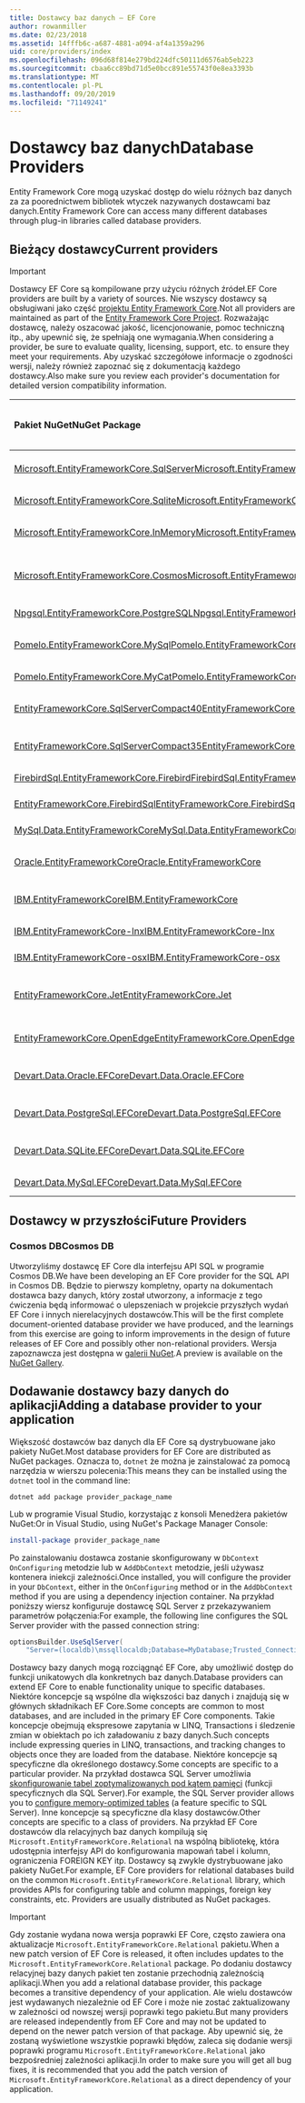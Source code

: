 ```yaml
---
title: Dostawcy baz danych — EF Core
author: rowanmiller
ms.date: 02/23/2018
ms.assetid: 14fffb6c-a687-4881-a094-af4a1359a296
uid: core/providers/index
ms.openlocfilehash: 096d68f814e279bd224dfc50111d6576ab5eb223
ms.sourcegitcommit: cbaa6cc89bd71d5e0bcc891e55743f0e8ea3393b
ms.translationtype: MT
ms.contentlocale: pl-PL
ms.lasthandoff: 09/20/2019
ms.locfileid: "71149241"
---
```

# <a name="database-providers"></a><span data-ttu-id="99eec-102">Dostawcy baz danych</span><span class="sxs-lookup"><span data-stu-id="99eec-102">Database Providers</span></span>

<span data-ttu-id="99eec-103">Entity Framework Core mogą uzyskać dostęp do wielu różnych baz danych za za poorednictwem bibliotek wtyczek nazywanych dostawcami baz danych.</span><span class="sxs-lookup"><span data-stu-id="99eec-103">Entity Framework Core can access many different databases through plug-in libraries called database providers.</span></span>

## <a name="current-providers"></a><span data-ttu-id="99eec-104">Bieżący dostawcy</span><span class="sxs-lookup"><span data-stu-id="99eec-104">Current providers</span></span>
> [!IMPORTANT]  
> <span data-ttu-id="99eec-105">Dostawcy EF Core są kompilowane przy użyciu różnych źródeł.</span><span class="sxs-lookup"><span data-stu-id="99eec-105">EF Core providers are built by a variety of sources.</span></span> <span data-ttu-id="99eec-106">Nie wszyscy dostawcy są obsługiwani jako część [projektu Entity Framework Core](https://github.com/aspnet/EntityFrameworkCore).</span><span class="sxs-lookup"><span data-stu-id="99eec-106">Not all providers are maintained as part of the [Entity Framework Core Project](https://github.com/aspnet/EntityFrameworkCore).</span></span> <span data-ttu-id="99eec-107">Rozważając dostawcę, należy oszacować jakość, licencjonowanie, pomoc techniczną itp., aby upewnić się, że spełniają one wymagania.</span><span class="sxs-lookup"><span data-stu-id="99eec-107">When considering a provider, be sure to evaluate quality, licensing, support, etc. to ensure they meet your requirements.</span></span> <span data-ttu-id="99eec-108">Aby uzyskać szczegółowe informacje o zgodności wersji, należy również zapoznać się z dokumentacją każdego dostawcy.</span><span class="sxs-lookup"><span data-stu-id="99eec-108">Also make sure you review each provider's documentation for detailed version compatibility information.</span></span>

| <span data-ttu-id="99eec-109">Pakiet NuGet</span><span class="sxs-lookup"><span data-stu-id="99eec-109">NuGet Package</span></span>                                                                                                        | <span data-ttu-id="99eec-110">Obsługiwane aparaty bazy danych</span><span class="sxs-lookup"><span data-stu-id="99eec-110">Supported database engines</span></span> | <span data-ttu-id="99eec-111">Element utrzymujący/dostawca</span><span class="sxs-lookup"><span data-stu-id="99eec-111">Maintainer / Vendor</span></span>                                                           | <span data-ttu-id="99eec-112">Uwagi/wymagania</span><span class="sxs-lookup"><span data-stu-id="99eec-112">Notes / Requirements</span></span> | <span data-ttu-id="99eec-113">Przydatne linki</span><span class="sxs-lookup"><span data-stu-id="99eec-113">Useful links</span></span>                                                                                                                                                                                       |
|:---------------------------------------------------------------------------------------------------------------------|:---------------------------|:------------------------------------------------------------------------------|:---------------------|:---------------------------------------------------------------------------------------------------------------------------------------------------------------------------------------------------|
| [<span data-ttu-id="99eec-114">Microsoft.EntityFrameworkCore.SqlServer</span><span class="sxs-lookup"><span data-stu-id="99eec-114">Microsoft.EntityFrameworkCore.SqlServer</span></span>](https://www.nuget.org/packages/Microsoft.EntityFrameworkCore.SqlServer)    | <span data-ttu-id="99eec-115">SQL Server 2012 do wewnątrz</span><span class="sxs-lookup"><span data-stu-id="99eec-115">SQL Server 2012 onwards</span></span>    | <span data-ttu-id="99eec-116">[Projekt EF Core](https://github.com/aspnet/EntityFrameworkCore/) Programu</span><span class="sxs-lookup"><span data-stu-id="99eec-116">[EF Core Project](https://github.com/aspnet/EntityFrameworkCore/) (Microsoft)</span></span> |                      | [<span data-ttu-id="99eec-117">docs</span><span class="sxs-lookup"><span data-stu-id="99eec-117">docs</span></span>](xref:core/providers/sql-server/index)                                                                                                                                                       |
| [<span data-ttu-id="99eec-118">Microsoft.EntityFrameworkCore.Sqlite</span><span class="sxs-lookup"><span data-stu-id="99eec-118">Microsoft.EntityFrameworkCore.Sqlite</span></span>](https://www.nuget.org/packages/Microsoft.EntityFrameworkCore.Sqlite)          | <span data-ttu-id="99eec-119">SQLite 3,7</span><span class="sxs-lookup"><span data-stu-id="99eec-119">SQLite 3.7 onwards</span></span>         | <span data-ttu-id="99eec-120">[Projekt EF Core](https://github.com/aspnet/EntityFrameworkCore/) Programu</span><span class="sxs-lookup"><span data-stu-id="99eec-120">[EF Core Project](https://github.com/aspnet/EntityFrameworkCore/) (Microsoft)</span></span> |                      | [<span data-ttu-id="99eec-121">docs</span><span class="sxs-lookup"><span data-stu-id="99eec-121">docs</span></span>](xref:core/providers/sqlite/index)                                                                                                                                                           |
| [<span data-ttu-id="99eec-122">Microsoft.EntityFrameworkCore.InMemory</span><span class="sxs-lookup"><span data-stu-id="99eec-122">Microsoft.EntityFrameworkCore.InMemory</span></span>](https://www.nuget.org/packages/Microsoft.EntityFrameworkCore.InMemory)      | <span data-ttu-id="99eec-123">EF Core bazę danych w pamięci</span><span class="sxs-lookup"><span data-stu-id="99eec-123">EF Core in-memory database</span></span> | <span data-ttu-id="99eec-124">[Projekt EF Core](https://github.com/aspnet/EntityFrameworkCore/) Programu</span><span class="sxs-lookup"><span data-stu-id="99eec-124">[EF Core Project](https://github.com/aspnet/EntityFrameworkCore/) (Microsoft)</span></span> | <span data-ttu-id="99eec-125">Tylko do testowania</span><span class="sxs-lookup"><span data-stu-id="99eec-125">For testing only</span></span>     | [<span data-ttu-id="99eec-126">docs</span><span class="sxs-lookup"><span data-stu-id="99eec-126">docs</span></span>](xref:core/providers/in-memory/index)                                                                                                                                                        |
| [<span data-ttu-id="99eec-127">Microsoft.EntityFrameworkCore.Cosmos</span><span class="sxs-lookup"><span data-stu-id="99eec-127">Microsoft.EntityFrameworkCore.Cosmos</span></span>](https://www.nuget.org/packages/Microsoft.EntityFrameworkCore.Cosmos)          | <span data-ttu-id="99eec-128">Interfejs API SQL usługi Azure Cosmos DB</span><span class="sxs-lookup"><span data-stu-id="99eec-128">Azure Cosmos DB SQL API</span></span>    | <span data-ttu-id="99eec-129">[Projekt EF Core](https://github.com/aspnet/EntityFrameworkCore/) Programu</span><span class="sxs-lookup"><span data-stu-id="99eec-129">[EF Core Project](https://github.com/aspnet/EntityFrameworkCore/) (Microsoft)</span></span> |                      | [<span data-ttu-id="99eec-130">docs</span><span class="sxs-lookup"><span data-stu-id="99eec-130">docs</span></span>](xref:core/providers/cosmos/index)                                                                                         |
| [<span data-ttu-id="99eec-131">Npgsql.EntityFrameworkCore.PostgreSQL</span><span class="sxs-lookup"><span data-stu-id="99eec-131">Npgsql.EntityFrameworkCore.PostgreSQL</span></span>](https://www.nuget.org/packages/Npgsql.EntityFrameworkCore.PostgreSQL)        | <span data-ttu-id="99eec-132">PostgreSQL</span><span class="sxs-lookup"><span data-stu-id="99eec-132">PostgreSQL</span></span>                 | [<span data-ttu-id="99eec-133">Zespół deweloperów Npgsql</span><span class="sxs-lookup"><span data-stu-id="99eec-133">Npgsql Development Team</span></span>](https://github.com/npgsql)                          |                      | [<span data-ttu-id="99eec-134">docs</span><span class="sxs-lookup"><span data-stu-id="99eec-134">docs</span></span>](http://www.npgsql.org/efcore/index.html)                                                                                                                                                    |
| [<span data-ttu-id="99eec-135">Pomelo.EntityFrameworkCore.MySql</span><span class="sxs-lookup"><span data-stu-id="99eec-135">Pomelo.EntityFrameworkCore.MySql</span></span>](https://www.nuget.org/packages/Pomelo.EntityFrameworkCore.MySql)                  | <span data-ttu-id="99eec-136">MySQL, MariaDB</span><span class="sxs-lookup"><span data-stu-id="99eec-136">MySQL, MariaDB</span></span>             | [<span data-ttu-id="99eec-137">Projekt pomelo Foundation</span><span class="sxs-lookup"><span data-stu-id="99eec-137">Pomelo Foundation Project</span></span>](https://github.com/PomeloFoundation)              |                      | [<span data-ttu-id="99eec-138">readme</span><span class="sxs-lookup"><span data-stu-id="99eec-138">readme</span></span>](https://github.com/PomeloFoundation/Pomelo.EntityFrameworkCore.MySql/blob/master/README.md)                                                                                               |
| [<span data-ttu-id="99eec-139">Pomelo.EntityFrameworkCore.MyCat</span><span class="sxs-lookup"><span data-stu-id="99eec-139">Pomelo.EntityFrameworkCore.MyCat</span></span>](https://www.nuget.org/packages/Pomelo.EntityFrameworkCore.MyCat)                  | <span data-ttu-id="99eec-140">Serwer MyCAT</span><span class="sxs-lookup"><span data-stu-id="99eec-140">MyCAT Server</span></span>               | [<span data-ttu-id="99eec-141">Projekt pomelo Foundation</span><span class="sxs-lookup"><span data-stu-id="99eec-141">Pomelo Foundation Project</span></span>](https://github.com/PomeloFoundation)              | <span data-ttu-id="99eec-142">Tylko wersja wstępna</span><span class="sxs-lookup"><span data-stu-id="99eec-142">Prerelease only</span></span>      | [<span data-ttu-id="99eec-143">readme</span><span class="sxs-lookup"><span data-stu-id="99eec-143">readme</span></span>](https://github.com/PomeloFoundation/Pomelo.EntityFrameworkCore.MyCat/blob/master/README.md)                                                                                               |
| [<span data-ttu-id="99eec-144">EntityFrameworkCore.SqlServerCompact40</span><span class="sxs-lookup"><span data-stu-id="99eec-144">EntityFrameworkCore.SqlServerCompact40</span></span>](https://www.nuget.org/packages/EntityFrameworkCore.SqlServerCompact40)      | <span data-ttu-id="99eec-145">SQL Server Compact 4.0</span><span class="sxs-lookup"><span data-stu-id="99eec-145">SQL Server Compact 4.0</span></span>     | [<span data-ttu-id="99eec-146">Erik Ejlskov Jensen</span><span class="sxs-lookup"><span data-stu-id="99eec-146">Erik Ejlskov Jensen</span></span>](https://github.com/ErikEJ/)                             | <span data-ttu-id="99eec-147">.NET Framework</span><span class="sxs-lookup"><span data-stu-id="99eec-147">.NET Framework</span></span>       | [<span data-ttu-id="99eec-148">wiki</span><span class="sxs-lookup"><span data-stu-id="99eec-148">wiki</span></span>](https://github.com/ErikEJ/EntityFramework.SqlServerCompact/wiki/Using-EF-Core-with-SQL-Server-Compact-in-Traditional-.NET-Applications)                                                     |
| [<span data-ttu-id="99eec-149">EntityFrameworkCore.SqlServerCompact35</span><span class="sxs-lookup"><span data-stu-id="99eec-149">EntityFrameworkCore.SqlServerCompact35</span></span>](https://www.nuget.org/packages/EntityFrameworkCore.SqlServerCompact35)      | <span data-ttu-id="99eec-150">SQL Server Compact 3.5</span><span class="sxs-lookup"><span data-stu-id="99eec-150">SQL Server Compact 3.5</span></span>     | [<span data-ttu-id="99eec-151">Erik Ejlskov Jensen</span><span class="sxs-lookup"><span data-stu-id="99eec-151">Erik Ejlskov Jensen</span></span>](https://github.com/ErikEJ/)                             | <span data-ttu-id="99eec-152">.NET Framework</span><span class="sxs-lookup"><span data-stu-id="99eec-152">.NET Framework</span></span>       | [<span data-ttu-id="99eec-153">wiki</span><span class="sxs-lookup"><span data-stu-id="99eec-153">wiki</span></span>](https://github.com/ErikEJ/EntityFramework.SqlServerCompact/wiki/Using-EF-Core-with-SQL-Server-Compact-in-Traditional-.NET-Applications)                                                     |
| [<span data-ttu-id="99eec-154">FirebirdSql.EntityFrameworkCore.Firebird</span><span class="sxs-lookup"><span data-stu-id="99eec-154">FirebirdSql.EntityFrameworkCore.Firebird</span></span>](https://www.nuget.org/packages/FirebirdSql.EntityFrameworkCore.Firebird/) | <span data-ttu-id="99eec-155">Firebird 2,5 i 3. x</span><span class="sxs-lookup"><span data-stu-id="99eec-155">Firebird 2.5 and 3.x</span></span>       | [<span data-ttu-id="99eec-156">Jiří Činčura</span><span class="sxs-lookup"><span data-stu-id="99eec-156">Jiří Činčura</span></span>](https://github.com/cincuranet)                                 |                      | [<span data-ttu-id="99eec-157">docs</span><span class="sxs-lookup"><span data-stu-id="99eec-157">docs</span></span>](https://github.com/cincuranet/FirebirdSql.Data.FirebirdClient/blob/master/Provider/docs/entity-framework-core.md)                                                                           |
| [<span data-ttu-id="99eec-158">EntityFrameworkCore.FirebirdSql</span><span class="sxs-lookup"><span data-stu-id="99eec-158">EntityFrameworkCore.FirebirdSql</span></span>](https://www.nuget.org/packages/EntityFrameworkCore.FirebirdSql/)                   | <span data-ttu-id="99eec-159">Firebird 2,5 i 3. x</span><span class="sxs-lookup"><span data-stu-id="99eec-159">Firebird 2.5 and 3.x</span></span>       | [<span data-ttu-id="99eec-160">Rafael Almeida</span><span class="sxs-lookup"><span data-stu-id="99eec-160">Rafael Almeida</span></span>](https://github.com/ralmsdeveloper)                           |                      | [<span data-ttu-id="99eec-161">wiki</span><span class="sxs-lookup"><span data-stu-id="99eec-161">wiki</span></span>](https://github.com/ralmsdeveloper/EntityFrameworkCore.FirebirdSQL/wiki)                                                                                                                     |
| [<span data-ttu-id="99eec-162">MySql.Data.EntityFrameworkCore</span><span class="sxs-lookup"><span data-stu-id="99eec-162">MySql.Data.EntityFrameworkCore</span></span>](https://www.nuget.org/packages/MySql.Data.EntityFrameworkCore)                      | <span data-ttu-id="99eec-163">MySQL</span><span class="sxs-lookup"><span data-stu-id="99eec-163">MySQL</span></span>                      | <span data-ttu-id="99eec-164">[Projekt MySQL](http://dev.mysql.com) Database</span><span class="sxs-lookup"><span data-stu-id="99eec-164">[MySQL project](http://dev.mysql.com) (Oracle)</span></span>                                |                      | [<span data-ttu-id="99eec-165">docs</span><span class="sxs-lookup"><span data-stu-id="99eec-165">docs</span></span>](https://dev.mysql.com/doc/connector-net/en/connector-net-entityframework-core.html)                                                                                                         |
| [<span data-ttu-id="99eec-166">Oracle.EntityFrameworkCore</span><span class="sxs-lookup"><span data-stu-id="99eec-166">Oracle.EntityFrameworkCore</span></span>](https://www.nuget.org/packages/Oracle.EntityFrameworkCore/)                             | <span data-ttu-id="99eec-167">Oracle DB 11,2 do wewnątrz</span><span class="sxs-lookup"><span data-stu-id="99eec-167">Oracle DB 11.2 onwards</span></span>     | [<span data-ttu-id="99eec-168">Oracle</span><span class="sxs-lookup"><span data-stu-id="99eec-168">Oracle</span></span>](https://www.oracle.com/technetwork/topics/dotnet/)                   | <span data-ttu-id="99eec-169">Wersja wstępna</span><span class="sxs-lookup"><span data-stu-id="99eec-169">Prerelease</span></span>           | [<span data-ttu-id="99eec-170">producenta</span><span class="sxs-lookup"><span data-stu-id="99eec-170">website</span></span>](https://www.oracle.com/technetwork/topics/dotnet/)                                                                                                                                       |
| [<span data-ttu-id="99eec-171">IBM.EntityFrameworkCore</span><span class="sxs-lookup"><span data-stu-id="99eec-171">IBM.EntityFrameworkCore</span></span>](https://www.nuget.org/packages/IBM.EntityFrameworkCore)                                    | <span data-ttu-id="99eec-172">Db2, Informix</span><span class="sxs-lookup"><span data-stu-id="99eec-172">Db2, Informix</span></span>              | [<span data-ttu-id="99eec-173">IBM</span><span class="sxs-lookup"><span data-stu-id="99eec-173">IBM</span></span>](https://ibm.com)                                                        | <span data-ttu-id="99eec-174">Wersja systemu Windows</span><span class="sxs-lookup"><span data-stu-id="99eec-174">Windows version</span></span>      | [<span data-ttu-id="99eec-175">blog</span><span class="sxs-lookup"><span data-stu-id="99eec-175">blog</span></span>](https://www.ibm.com/developerworks/community/blogs/96960515-2ea1-4391-8170-b0515d08e4da/entry/Creating_Entity_Data_Model_using_IBM_Data_Server_providers_for_Entity_Framework_Core?lang=en) |
| [<span data-ttu-id="99eec-176">IBM.EntityFrameworkCore-lnx</span><span class="sxs-lookup"><span data-stu-id="99eec-176">IBM.EntityFrameworkCore-lnx</span></span>](https://www.nuget.org/packages/IBM.EntityFrameworkCore-lnx)                            | <span data-ttu-id="99eec-177">Db2, Informix</span><span class="sxs-lookup"><span data-stu-id="99eec-177">Db2, Informix</span></span>              | [<span data-ttu-id="99eec-178">IBM</span><span class="sxs-lookup"><span data-stu-id="99eec-178">IBM</span></span>](https://ibm.com)                                                        | <span data-ttu-id="99eec-179">Wersja systemu Linux</span><span class="sxs-lookup"><span data-stu-id="99eec-179">Linux version</span></span>        | [<span data-ttu-id="99eec-180">blog</span><span class="sxs-lookup"><span data-stu-id="99eec-180">blog</span></span>](https://www.ibm.com/developerworks/community/blogs/96960515-2ea1-4391-8170-b0515d08e4da/entry/Creating_Entity_Data_Model_using_IBM_Data_Server_providers_for_Entity_Framework_Core?lang=en) |
| [<span data-ttu-id="99eec-181">IBM.EntityFrameworkCore-osx</span><span class="sxs-lookup"><span data-stu-id="99eec-181">IBM.EntityFrameworkCore-osx</span></span>](https://www.nuget.org/packages/IBM.EntityFrameworkCore-osx)                            | <span data-ttu-id="99eec-182">Db2, Informix</span><span class="sxs-lookup"><span data-stu-id="99eec-182">Db2, Informix</span></span>              | [<span data-ttu-id="99eec-183">IBM</span><span class="sxs-lookup"><span data-stu-id="99eec-183">IBM</span></span>](https://ibm.com)                                                        | <span data-ttu-id="99eec-184">wersja macOS</span><span class="sxs-lookup"><span data-stu-id="99eec-184">macOS version</span></span>        | [<span data-ttu-id="99eec-185">blog</span><span class="sxs-lookup"><span data-stu-id="99eec-185">blog</span></span>](https://www.ibm.com/developerworks/community/blogs/96960515-2ea1-4391-8170-b0515d08e4da/entry/Creating_Entity_Data_Model_using_IBM_Data_Server_providers_for_Entity_Framework_Core?lang=en) |
| [<span data-ttu-id="99eec-186">EntityFrameworkCore.Jet</span><span class="sxs-lookup"><span data-stu-id="99eec-186">EntityFrameworkCore.Jet</span></span>](https://www.nuget.org/packages/EntityFrameworkCore.Jet/)                                   | <span data-ttu-id="99eec-187">Pliki programu Microsoft Access</span><span class="sxs-lookup"><span data-stu-id="99eec-187">Microsoft Access files</span></span>     | [<span data-ttu-id="99eec-188">Bubi</span><span class="sxs-lookup"><span data-stu-id="99eec-188">Bubi</span></span>](https://github.com/bubibubi)                                           | <span data-ttu-id="99eec-189">.NET Framework</span><span class="sxs-lookup"><span data-stu-id="99eec-189">.NET Framework</span></span>       | [<span data-ttu-id="99eec-190">readme</span><span class="sxs-lookup"><span data-stu-id="99eec-190">readme</span></span>](https://github.com/bubibubi/EntityFrameworkCore.Jet/blob/master/docs/README.md)                                                                                                           |
| [<span data-ttu-id="99eec-191">EntityFrameworkCore.OpenEdge</span><span class="sxs-lookup"><span data-stu-id="99eec-191">EntityFrameworkCore.OpenEdge</span></span>](https://www.nuget.org/packages/EntityFrameworkCore.OpenEdge/)                         | <span data-ttu-id="99eec-192">OpenEdge postępu</span><span class="sxs-lookup"><span data-stu-id="99eec-192">Progress OpenEdge</span></span>          | [<span data-ttu-id="99eec-193">Alex Wiese</span><span class="sxs-lookup"><span data-stu-id="99eec-193">Alex Wiese</span></span>](https://github.com/alexwiese)                                    |                      | [<span data-ttu-id="99eec-194">readme</span><span class="sxs-lookup"><span data-stu-id="99eec-194">readme</span></span>](https://github.com/alexwiese/EntityFrameworkCore.OpenEdge/blob/master/README.md)                                                                                                          |
| [<span data-ttu-id="99eec-195">Devart.Data.Oracle.EFCore</span><span class="sxs-lookup"><span data-stu-id="99eec-195">Devart.Data.Oracle.EFCore</span></span>](https://www.nuget.org/packages/Devart.Data.Oracle.EFCore/)                               | <span data-ttu-id="99eec-196">Oracle DB 9.2.0.4</span><span class="sxs-lookup"><span data-stu-id="99eec-196">Oracle DB 9.2.0.4 onwards</span></span>  | [<span data-ttu-id="99eec-197">DevArt</span><span class="sxs-lookup"><span data-stu-id="99eec-197">DevArt</span></span>](https://www.devart.com/)                                             | <span data-ttu-id="99eec-198">Święcona</span><span class="sxs-lookup"><span data-stu-id="99eec-198">Paid</span></span>                 | [<span data-ttu-id="99eec-199">docs</span><span class="sxs-lookup"><span data-stu-id="99eec-199">docs</span></span>](https://www.devart.com/dotconnect/oracle/docs/)                                                                                                                                             |
| [<span data-ttu-id="99eec-200">Devart.Data.PostgreSql.EFCore</span><span class="sxs-lookup"><span data-stu-id="99eec-200">Devart.Data.PostgreSql.EFCore</span></span>](https://www.nuget.org/packages/Devart.Data.PostgreSql.EFCore/)                       | <span data-ttu-id="99eec-201">PostgreSQL 8,0 do wewnątrz</span><span class="sxs-lookup"><span data-stu-id="99eec-201">PostgreSQL 8.0 onwards</span></span>     | [<span data-ttu-id="99eec-202">DevArt</span><span class="sxs-lookup"><span data-stu-id="99eec-202">DevArt</span></span>](https://www.devart.com/)                                             | <span data-ttu-id="99eec-203">Święcona</span><span class="sxs-lookup"><span data-stu-id="99eec-203">Paid</span></span>                 | [<span data-ttu-id="99eec-204">docs</span><span class="sxs-lookup"><span data-stu-id="99eec-204">docs</span></span>](https://www.devart.com/dotconnect/postgresql/docs/)                                                                                                                                         |
| [<span data-ttu-id="99eec-205">Devart.Data.SQLite.EFCore</span><span class="sxs-lookup"><span data-stu-id="99eec-205">Devart.Data.SQLite.EFCore</span></span>](https://www.nuget.org/packages/Devart.Data.SQLite.EFCore/)                               | <span data-ttu-id="99eec-206">SQLite 3 lub nowszy</span><span class="sxs-lookup"><span data-stu-id="99eec-206">SQLite 3 onwards</span></span>           | [<span data-ttu-id="99eec-207">DevArt</span><span class="sxs-lookup"><span data-stu-id="99eec-207">DevArt</span></span>](https://www.devart.com/)                                             | <span data-ttu-id="99eec-208">Święcona</span><span class="sxs-lookup"><span data-stu-id="99eec-208">Paid</span></span>                 | [<span data-ttu-id="99eec-209">docs</span><span class="sxs-lookup"><span data-stu-id="99eec-209">docs</span></span>](https://www.devart.com/dotconnect/sqlite/docs/)                                                                                                                                             |
| [<span data-ttu-id="99eec-210">Devart.Data.MySql.EFCore</span><span class="sxs-lookup"><span data-stu-id="99eec-210">Devart.Data.MySql.EFCore</span></span>](https://www.nuget.org/packages/Devart.Data.MySql.EFCore/)                                 | <span data-ttu-id="99eec-211">Baza danych MySQL 5</span><span class="sxs-lookup"><span data-stu-id="99eec-211">MySQL 5 onwards</span></span>            | [<span data-ttu-id="99eec-212">DevArt</span><span class="sxs-lookup"><span data-stu-id="99eec-212">DevArt</span></span>](https://www.devart.com/)                                             | <span data-ttu-id="99eec-213">Święcona</span><span class="sxs-lookup"><span data-stu-id="99eec-213">Paid</span></span>                 | [<span data-ttu-id="99eec-214">docs</span><span class="sxs-lookup"><span data-stu-id="99eec-214">docs</span></span>](https://www.devart.com/dotconnect/mysql/docs/)                                                                                                                                              |

## <a name="future-providers"></a><span data-ttu-id="99eec-215">Dostawcy w przyszłości</span><span class="sxs-lookup"><span data-stu-id="99eec-215">Future Providers</span></span>

### <a name="cosmos-db"></a><span data-ttu-id="99eec-216">Cosmos DB</span><span class="sxs-lookup"><span data-stu-id="99eec-216">Cosmos DB</span></span>

<span data-ttu-id="99eec-217">Utworzyliśmy dostawcę EF Core dla interfejsu API SQL w programie Cosmos DB.</span><span class="sxs-lookup"><span data-stu-id="99eec-217">We have been developing an EF Core provider for the SQL API in Cosmos DB.</span></span>
<span data-ttu-id="99eec-218">Będzie to pierwszy kompletny, oparty na dokumentach dostawca bazy danych, który został utworzony, a informacje z tego ćwiczenia będą informować o ulepszeniach w projekcie przyszłych wydań EF Core i innych nierelacyjnych dostawców.</span><span class="sxs-lookup"><span data-stu-id="99eec-218">This will be the first complete document-oriented database provider we have produced, and the learnings from this exercise are going to inform improvements in the design of future releases of EF Core and possibly other non-relational providers.</span></span>
<span data-ttu-id="99eec-219">Wersja zapoznawcza jest dostępna w [galerii NuGet](https://www.nuget.org/packages/Microsoft.EntityFrameworkCore.Cosmos).</span><span class="sxs-lookup"><span data-stu-id="99eec-219">A preview is available on the [NuGet Gallery](https://www.nuget.org/packages/Microsoft.EntityFrameworkCore.Cosmos).</span></span>

## <a name="adding-a-database-provider-to-your-application"></a><span data-ttu-id="99eec-220">Dodawanie dostawcy bazy danych do aplikacji</span><span class="sxs-lookup"><span data-stu-id="99eec-220">Adding a database provider to your application</span></span>

<span data-ttu-id="99eec-221">Większość dostawców baz danych dla EF Core są dystrybuowane jako pakiety NuGet.</span><span class="sxs-lookup"><span data-stu-id="99eec-221">Most database providers for EF Core are distributed as NuGet packages.</span></span> <span data-ttu-id="99eec-222">Oznacza to, `dotnet` że można je zainstalować za pomocą narzędzia w wierszu polecenia:</span><span class="sxs-lookup"><span data-stu-id="99eec-222">This means they can be installed using the `dotnet` tool in the command line:</span></span>

``` console
dotnet add package provider_package_name
```

<span data-ttu-id="99eec-223">Lub w programie Visual Studio, korzystając z konsoli Menedżera pakietów NuGet:</span><span class="sxs-lookup"><span data-stu-id="99eec-223">Or in Visual Studio, using NuGet's Package Manager Console:</span></span>

``` powershell
install-package provider_package_name
```

<span data-ttu-id="99eec-224">Po zainstalowaniu dostawca zostanie skonfigurowany w `DbContext` `OnConfiguring` metodzie lub w `AddDbContext` metodzie, jeśli używasz kontenera iniekcji zależności.</span><span class="sxs-lookup"><span data-stu-id="99eec-224">Once installed, you will configure the provider in your `DbContext`, either in the `OnConfiguring` method or in the `AddDbContext` method if you are using a dependency injection container.</span></span>
<span data-ttu-id="99eec-225">Na przykład poniższy wiersz konfiguruje dostawcę SQL Server z przekazywaniem parametrów połączenia:</span><span class="sxs-lookup"><span data-stu-id="99eec-225">For example, the following line configures the SQL Server provider with the passed connection string:</span></span>

``` csharp
optionsBuilder.UseSqlServer(
    "Server=(localdb)\mssqllocaldb;Database=MyDatabase;Trusted_Connection=True;");
```  

<span data-ttu-id="99eec-226">Dostawcy bazy danych mogą rozciągnąć EF Core, aby umożliwić dostęp do funkcji unikatowych dla konkretnych baz danych.</span><span class="sxs-lookup"><span data-stu-id="99eec-226">Database providers can extend EF Core to enable functionality unique to specific databases.</span></span>
<span data-ttu-id="99eec-227">Niektóre koncepcje są wspólne dla większości baz danych i znajdują się w głównych składnikach EF Core.</span><span class="sxs-lookup"><span data-stu-id="99eec-227">Some concepts are common to most databases, and are included in the primary EF Core components.</span></span>
<span data-ttu-id="99eec-228">Takie koncepcje obejmują ekspresowe zapytania w LINQ, Transactions i śledzenie zmian w obiektach po ich załadowaniu z bazy danych.</span><span class="sxs-lookup"><span data-stu-id="99eec-228">Such concepts include expressing queries in LINQ, transactions, and tracking changes to objects once they are loaded from the database.</span></span>
<span data-ttu-id="99eec-229">Niektóre koncepcje są specyficzne dla określonego dostawcy.</span><span class="sxs-lookup"><span data-stu-id="99eec-229">Some concepts are specific to a particular provider.</span></span>
<span data-ttu-id="99eec-230">Na przykład dostawca SQL Server umożliwia [skonfigurowanie tabel zoptymalizowanych pod kątem pamięci](xref:core/providers/sql-server/memory-optimized-tables) (funkcji specyficznych dla SQL Server).</span><span class="sxs-lookup"><span data-stu-id="99eec-230">For example, the SQL Server provider allows you to [configure memory-optimized tables](xref:core/providers/sql-server/memory-optimized-tables) (a feature specific to SQL Server).</span></span>
<span data-ttu-id="99eec-231">Inne koncepcje są specyficzne dla klasy dostawców.</span><span class="sxs-lookup"><span data-stu-id="99eec-231">Other concepts are specific to a class of providers.</span></span>
<span data-ttu-id="99eec-232">Na przykład EF Core dostawców dla relacyjnych baz danych kompilują się `Microsoft.EntityFrameworkCore.Relational` na wspólną bibliotekę, która udostępnia interfejsy API do konfigurowania mapowań tabel i kolumn, ograniczenia FOREIGN KEY itp. Dostawcy są zwykle dystrybuowane jako pakiety NuGet.</span><span class="sxs-lookup"><span data-stu-id="99eec-232">For example, EF Core providers for relational databases build on the common `Microsoft.EntityFrameworkCore.Relational` library, which provides APIs for configuring table and column mappings, foreign key constraints, etc. Providers are usually distributed as NuGet packages.</span></span>

> [!IMPORTANT]  
> <span data-ttu-id="99eec-233">Gdy zostanie wydana nowa wersja poprawki EF Core, często zawiera ona aktualizacje `Microsoft.EntityFrameworkCore.Relational` pakietu.</span><span class="sxs-lookup"><span data-stu-id="99eec-233">When a new patch version of EF Core is released, it often includes updates to the `Microsoft.EntityFrameworkCore.Relational` package.</span></span>
> <span data-ttu-id="99eec-234">Po dodaniu dostawcy relacyjnej bazy danych pakiet ten zostanie przechodnią zależnością aplikacji.</span><span class="sxs-lookup"><span data-stu-id="99eec-234">When you add a relational database provider, this package becomes a transitive dependency of your application.</span></span>
> <span data-ttu-id="99eec-235">Ale wielu dostawców jest wydawanych niezależnie od EF Core i może nie zostać zaktualizowany w zależności od nowszej wersji poprawki tego pakietu.</span><span class="sxs-lookup"><span data-stu-id="99eec-235">But many providers are released independently from EF Core and may not be updated to depend on the newer patch version of that package.</span></span>
> <span data-ttu-id="99eec-236">Aby upewnić się, że zostaną wyświetlone wszystkie poprawki błędów, zaleca się dodanie wersji poprawki programu `Microsoft.EntityFrameworkCore.Relational` jako bezpośredniej zależności aplikacji.</span><span class="sxs-lookup"><span data-stu-id="99eec-236">In order to make sure you will get all bug fixes, it is recommended that you add the patch version of `Microsoft.EntityFrameworkCore.Relational` as a direct dependency of your application.</span></span>
